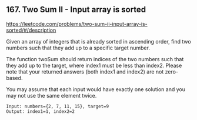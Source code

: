 ## 167. Two Sum II - Input array is sorted

https://leetcode.com/problems/two-sum-ii-input-array-is-sorted/#/description

Given an array of integers that is already sorted in ascending order, find two numbers such that they add up to a specific target number.

The function twoSum should return indices of the two numbers such that they add up to the target, where index1 must be less than index2. Please note that your returned answers (both index1 and index2) are not zero-based.

You may assume that each input would have exactly one solution and you may not use the same element twice.

```
Input: numbers={2, 7, 11, 15}, target=9
Output: index1=1, index2=2
```
